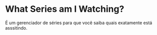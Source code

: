 # **What Series am I Watching?**

É um gerenciador de séries para que você saiba quais exatamente está asssitindo.